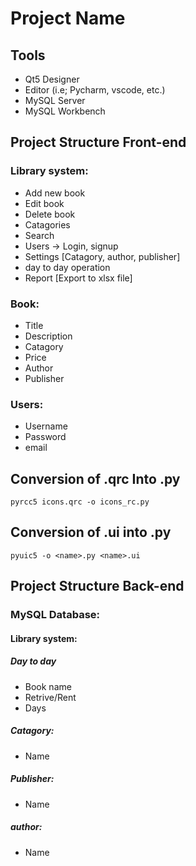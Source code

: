 # Project Name

## Tools
* Qt5 Designer
* Editor (i.e; Pycharm, vscode, etc.)
* MySQL Server
* MySQL Workbench


## Project Structure Front-end

### Library system:
* Add new book
* Edit book
* Delete book
* Catagories
* Search
* Users -> Login, signup
* Settings [Catagory, author, publisher]
* day to day operation
* Report [Export to xlsx file]

### Book:
* Title
* Description
* Catagory
* Price
* Author
* Publisher

### Users:
* Username
* Password
* email

## Conversion of .qrc Into .py
```pyrcc5 icons.qrc -o icons_rc.py```

## Conversion of <name>.ui into <name>.py
```pyuic5 -o <name>.py <name>.ui```

## Project Structure Back-end

### MySQL Database:

#### Library system:

##### Day to day
* Book name
* Retrive/Rent
* Days

##### Catagory:
* Name

##### Publisher:
* Name

##### author:
* Name

